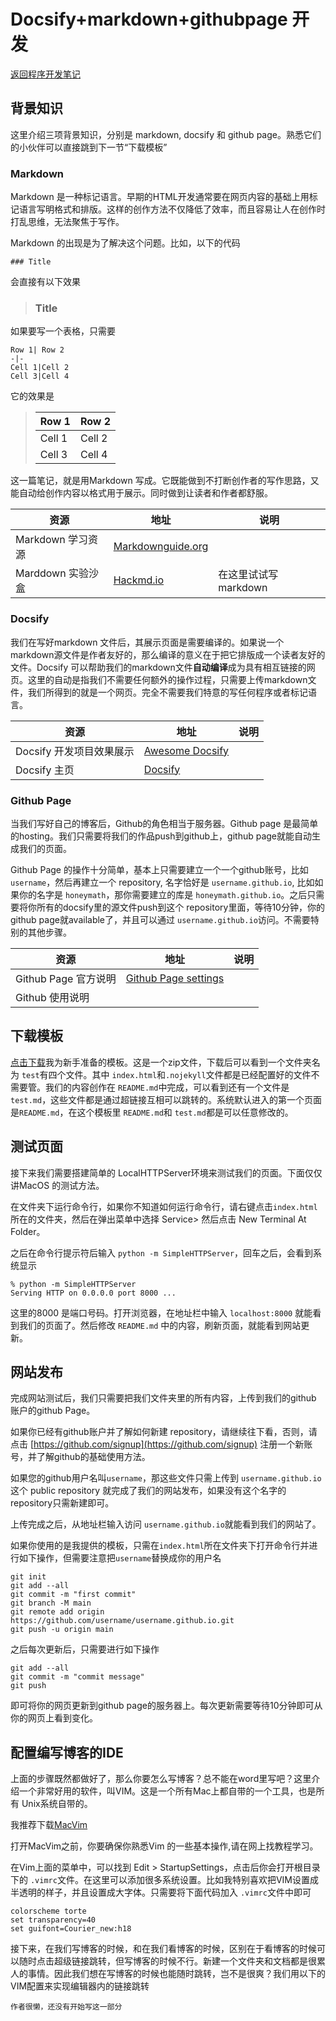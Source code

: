 # Docsify+markdown+githubpage 开发

[返回程序开发笔记](Coding.md)

## 背景知识

这里介绍三项背景知识，分别是 markdown, docsify 和 github page。熟悉它们的小伙伴可以直接跳到下一节“下载模板”

### Markdown 

Markdown 是一种标记语言。早期的HTML开发通常要在网页内容的基础上用标记语言写明格式和排版。这样的创作方法不仅降低了效率，而且容易让人在创作时打乱思维，无法聚焦于写作。

Markdown 的出现是为了解决这个问题。比如，以下的代码

``` 
### Title
```
会直接有以下效果
> ### Title

如果要写一个表格，只需要

```
Row 1| Row 2
-|-
Cell 1|Cell 2
Cell 3|Cell 4
```

它的效果是

> Row 1| Row 2
> -|-
> Cell 1|Cell 2
> Cell 3|Cell 4


这一篇笔记，就是用Markdown 写成。它既能做到不打断创作者的写作思路，又能自动给创作内容以格式用于展示。同时做到让读者和作者都舒服。

资源|地址|说明
-|-|-
Markdown 学习资源|[Markdownguide.org](https://www.markdownguide.org/basic-syntax/)|
Marddown 实验沙盒|[Hackmd.io](https://hackmd.io)|在这里试试写markdown

### Docsify

我们在写好markdown 文件后，其展示页面是需要编译的。如果说一个markdown源文件是作者友好的，那么编译的意义在于把它排版成一个读者友好的文件。Docsify 可以帮助我们的markdown文件**自动编译**成为具有相互链接的网页。这里的自动是指我们不需要任何额外的操作过程，只需要上传markdown文件，我们所得到的就是一个网页。完全不需要我们特意的写任何程序或者标记语言。

资源|地址|说明
-|-|-
Docsify 开发项目效果展示|[Awesome Docsify](https://github.com/docsifyjs/awesome-docsify)|
Docsify 主页|[Docsify](https://docsify.js.org/)|

### Github Page

当我们写好自己的博客后，Github的角色相当于服务器。Github page 是最简单的hosting。我们只需要将我们的作品push到github上，github page就能自动生成我们的页面。

Github Page 的操作十分简单，基本上只需要建立一个一个github账号，比如 `username`，然后再建立一个 repository, 名字恰好是 `username.github.io`, 比如如果你的名字是 `honeymath`，那你需要建立的库是 `honeymath.github.io`。之后只需要将你所有的docsify里的源文件push到这个 repository里面，等待10分钟，你的github page就available了，并且可以通过 `username.github.io`访问。不需要特别的其他步骤。

资源|地址|说明
-|-|-
Github Page 官方说明|[Github Page settings](https://docs.github.com/en/pages/getting-started-with-github-pages/creating-a-github-pages-site)|
Github 使用说明||


## 下载模板

[点击下载](http://qirui.li/DocsifyTemplate.zip)我为新手准备的模板。这是一个zip文件，下载后可以看到一个文件夹名为 `test`有四个文件。其中 `index.html`和`.nojekyll`文件都是已经配置好的文件不需要管。我们的内容创作在 `README.md`中完成，可以看到还有一个文件是`test.md`，这些文件都是通过超链接互相可以跳转的。系统默认进入的第一个页面是`README.md`，在这个模板里 `README.md`和 `test.md`都是可以任意修改的。

## 测试页面

接下来我们需要搭建简单的 LocalHTTPServer环境来测试我们的页面。下面仅仅讲MacOS 的测试方法。

在文件夹下运行命令行，如果你不知道如何运行命令行，请右键点击`index.html`所在的文件夹，然后在弹出菜单中选择 Service> 然后点击 New Terminal At Folder。

之后在命令行提示符后输入 `python -m SimpleHTTPServer`，回车之后，会看到系统显示

```
% python -m SimpleHTTPServer
Serving HTTP on 0.0.0.0 port 8000 ...
```

这里的8000 是端口号码。打开浏览器，在地址栏中输入 `localhost:8000` 就能看到我们的页面了。然后修改 `README.md` 中的内容，刷新页面，就能看到网站更新。

## 网站发布

完成网站测试后，我们只需要把我们文件夹里的所有内容，上传到我们的github 账户的github Page。

如果你已经有github账户并了解如何新建 repository，请继续往下看，否则，请点击 [https://github.com/signup](https://github.com/signup) 注册一个新账号，并了解github的基础使用方法。

如果您的github用户名叫`username`，那这些文件只需上传到 `username.github.io` 这个 public repository 就完成了我们的网站发布，如果没有这个名字的repository只需新建即可。

上传完成之后，从地址栏输入访问 `username.github.io`就能看到我们的网站了。

如果你使用的是我提供的模板，只需在`index.html`所在文件夹下打开命令行并进行如下操作，但需要注意把`username`替换成你的用户名

```
git init
git add --all
git commit -m "first commit"
git branch -M main
git remote add origin https://github.com/username/username.github.io.git
git push -u origin main
```

之后每次更新后，只需要进行如下操作

```
git add --all
git commit -m "commit message"
git push
```

即可将你的网页更新到github page的服务器上。每次更新需要等待10分钟即可从你的网页上看到变化。


## 配置编写博客的IDE

上面的步骤既然都做好了，那么你要怎么写博客？总不能在word里写吧？这里介绍一个非常好用的软件，叫VIM。这是一个所有Mac上都自带的一个工具，也是所有 Unix系统自带的。

我推荐下载[MacVim](https://macvim-dev.github.io/macvim/)

打开MacVim之前，你要确保你熟悉Vim 的一些基本操作,请在网上找教程学习。

在Vim上面的菜单中，可以找到 Edit > StartupSettings，点击后你会打开根目录下的 `.vimrc`文件。在这里可以添加很多系统设置。比如我特别喜欢把VIM设置成半透明的样子，并且设置成大字体。只需要将下面代码加入 `.vimrc`文件中即可
```
colorscheme torte
set transparency=40
set guifont=Courier_new:h18
```

接下来，在我们写博客的时候，和在我们看博客的时候，区别在于看博客的时候可以随时点击超级链接跳转，但写博客的时候不行。新建一个文件夹和文档都是很累人的事情。因此我们想在写博客的时候也能随时跳转，岂不是很爽？我们用以下的VIM配置来实现编辑器内的链接跳转

```作者很懒，还没有开始写这一部分```
